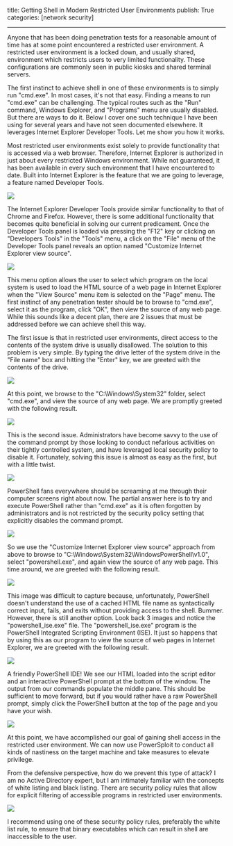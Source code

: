 title: Getting Shell in Modern Restricted User Environments
publish: True
categories: [network security]

---

Anyone that has been doing penetration tests for a reasonable amount of time has at some point encountered a restricted user environment. A restricted user environment is a locked down, and usually shared, environment which restricts users to very limited functionality. These configurations are commonly seen in public kiosks and shared terminal servers.

<!-- READMORE -->

The first instinct to achieve shell in one of these environments is to simply run "cmd.exe". In most cases, it's not that easy. Finding a means to run "cmd.exe" can be challenging. The typical routes such as the "Run" command, Windows Explorer, and "Programs" menu are usually disabled. But there are ways to do it. Below I cover one such technique I have been using for several years and have not seen documented elsewhere. It leverages Internet Explorer Developer Tools. Let me show you how it works.

Most restricted user environments exist solely to provide functionality that is accessed via a web browser. Therefore, Internet Explorer is authorized in just about every restricted Windows environment. While not guaranteed, it has been available in every such environment that I have encountered to date. Built into Internet Explorer is the feature that we are going to leverage, a feature named Developer Tools.

[![](/static/images/posts/restricted_dev_tools.png)](/static/images/posts/restricted_dev_tools.png)

The Internet Explorer Developer Tools provide similar functionality to that of Chrome and Firefox. However, there is some additional functionality that becomes quite beneficial in solving our current predicament. Once the Developer Tools panel is loaded via pressing the "F12" key or clicking on "Developers Tools" in the "Tools" menu, a click on the "File" menu of the Developer Tools panel reveals an option named "Customize Internet Explorer view source".

[![](/static/images/posts/restricted_customize.png)](/static/images/posts/restricted_customize.png)

This menu option allows the user to select which program on the local system is used to load the HTML source of a web page in Internet Explorer when the "View Source" menu item is selected on the "Page" menu. The first instinct of any penetration tester should be to browse to "cmd.exe", select it as the program, click "OK", then view the source of any web page. While this sounds like a decent plan, there are 2 issues that must be addressed before we can achieve shell this way.

The first issue is that in restricted user environments, direct access to the contents of the system drive is usually disallowed. The solution to this problem is very simple. By typing the drive letter of the system drive in the "File name" box and hitting the "Enter" key, we are greeted with the contents of the drive.

[![](/static/images/posts/restricted_filename.png)](/static/images/posts/restricted_filename.png)

At this point, we browse to the "C:\Windows\System32" folder, select "cmd.exe", and view the source of any web page. We are promptly greeted with the following result.

[![](/static/images/posts/restricted_disabled.png)](/static/images/posts/restricted_disabled.png)

This is the second issue. Administrators have become savvy to the use of the command prompt by those looking to conduct nefarious activities on their tightly controlled system, and have leveraged local security policy to disable it. Fortunately, solving this issue is almost as easy as the first, but with a little twist.

[![](/static/images/posts/restricted_ps.png)](/static/images/posts/restricted_ps.png)

PowerShell fans everywhere should be screaming at me through their computer screens right about now. The partial answer here is to try and execute PowerShell rather than "cmd.exe" as it is often forgotten by administrators and is not restricted by the security policy setting that explicitly disables the command prompt.

[![](/static/images/posts/restricted_policy.png)](/static/images/posts/restricted_policy.png)

So we use the "Customize Internet Explorer view source" approach from above to browse to "C:\Windows\System32\WindowsPowerShell\v1.0", select "powershell.exe", and again view the source of any web page. This time around, we are greeted with the following result.

[![](/static/images/posts/restricted_ps_error.png)](/static/images/posts/restricted_ps_error.png)

This image was difficult to capture because, unfortunately, PowerShell doesn't understand the use of a cached HTML file name as syntactically correct input, fails, and exits without providing access to the shell. Bummer. However, there is still another option. Look back 3 images and notice the "powershell\_ise.exe" file. The "powershell\_ise.exe" program is the PowerShell Integrated Scripting Environment (ISE). It just so happens that by using this as our program to view the source of web pages in Internet Explorer, we are greeted with the following result.

[![](/static/images/posts/restricted_ise.png)](/static/images/posts/restricted_ise.png)

A friendly PowerShell IDE! We see our HTML loaded into the script editor and an interactive PowerShell prompt at the bottom of the window. The output from our commands populate the middle pane. This should be sufficient to move forward, but if you would rather have a raw PowerShell prompt, simply click the PowerShell button at the top of the page and you have your wish.

[![](/static/images/posts/restricted_ise_shell.png)](/static/images/posts/restricted_ise_shell.png)

At this point, we have accomplished our goal of gaining shell access in the restricted user environment. We can now use PowerSploit to conduct all kinds of nastiness on the target machine and take measures to elevate privilege.

From the defensive perspective, how do we prevent this type of attack? I am no Active Directory expert, but I am intimately familiar with the concepts of white listing and black listing. There are security policy rules that allow for explicit filtering of accessible programs in restricted user environments.

[![](/static/images/posts/restricted_defense.png)](/static/images/posts/restricted_defense.png)

I recommend using one of these security policy rules, preferably the white list rule, to ensure that binary executables which can result in shell are inaccessible to the user.
